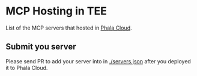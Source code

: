 # MCP Hosting in TEE

List of the MCP servers that hosted in [Phala Cloud](https://cloud.phala.network/features/mcp-hosting).

## Submit you server

Please send PR to add your server into in [./servers.json](./servers.json) after you deployed it to Phala Cloud.

